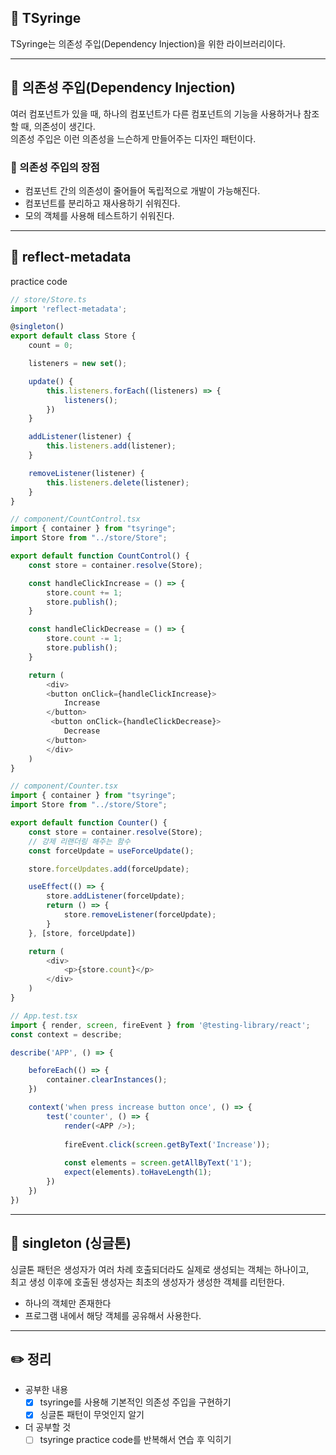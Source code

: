 ## 🎲 TSyringe
TSyringe는 의존성 주입(Dependency Injection)을 위한 라이브러리이다. 

---   

## 📍 의존성 주입(Dependency Injection)
여러 컴포넌트가 있을 때, 하나의 컴포넌트가 다른 컴포넌트의 기능을 사용하거나 참조할 때, 의존성이 생긴다.   
의존성 주입은 이런 의존성을 느슨하게 만들어주는 디자인 패턴이다.

### 📍 의존성 주입의 장점

- 컴포넌트 간의 의존성이 줄어들어 독립적으로 개발이 가능해진다.
- 컴포넌트를 분리하고 재사용하기 쉬워진다.
- 모의 객체를 사용해 테스트하기 쉬워진다.

---

## 📍 reflect-metadata

practice code

```js
// store/Store.ts
import 'reflect-metadata';

@singleton()
export default class Store {
    count = 0;

    listeners = new set();

    update() {
        this.listeners.forEach((listeners) => {
            listeners();
        })
    }

    addListener(listener) {
        this.listeners.add(listener);
    }

    removeListener(listener) {
        this.listeners.delete(listener);
    }
}

// component/CountControl.tsx
import { container } from "tsyringe";
import Store from "../store/Store";

export default function CountControl() {
    const store = container.resolve(Store);

    const handleClickIncrease = () => {
        store.count += 1;
        store.publish();
    }

    const handleClickDecrease = () => {
        store.count -= 1;
        store.publish();
    }

    return (
        <div>
        <button onClick={handleClickIncrease}>
            Increase
        </button>
         <button onClick={handleClickDecrease}>
            Decrease
        </button>
        </div>
    )
}
```

```js
// component/Counter.tsx
import { container } from "tsyringe";
import Store from "../store/Store";

export default function Counter() {
    const store = container.resolve(Store);
    // 강제 리랜더링 해주는 함수
    const forceUpdate = useForceUpdate();

    store.forceUpdates.add(forceUpdate);

    useEffect(() => {
        store.addListener(forceUpdate);
        return () => {
            store.removeListener(forceUpdate);
        }
    }, [store, forceUpdate])

    return (
        <div>
            <p>{store.count}</p>
        </div>
    )
}
```

```js
// App.test.tsx
import { render, screen, fireEvent } from '@testing-library/react';
const context = describe;

describe('APP', () => {

    beforeEach(() => {
        container.clearInstances();
    })

    context('when press increase button once', () => {
        test('counter', () => {
            render(<APP />);
    
            fireEvent.click(screen.getByText('Increase'));
    
            const elements = screen.getAllByText('1');
            expect(elements).toHaveLength(1);
        })
    })
})
```

---

## 📍 singleton (싱글톤)
싱글톤 패턴은 생성자가 여러 차례 호출되더라도 실제로 생성되는 객체는 하나이고,   
최고 생성 이후에 호출된 생성자는 최초의 생성자가 생성한 객체를 리턴한다.

- 하나의 객체만 존재한다
- 프로그램 내에서 해당 객체를 공유해서 사용한다.

---

## ✏️ 정리
- 공부한 내용   
    * [x] tsyringe를 사용해 기본적인 의존성 주입을 구현하기   
    * [x] 싱글톤 패턴이 무엇인지 알기

- 더 공부할 것   
    * [ ] tsyringe practice code를 반복해서 연습 후 익히기